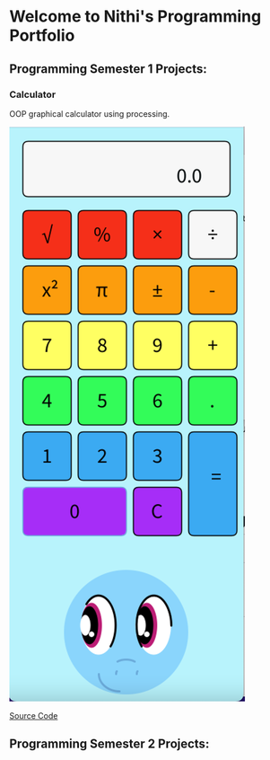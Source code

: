 # Welcome to Nithi's Programming Portfolio

## Programming Semester 1 Projects:

### Calculator

OOP graphical calculator using processing.

![Calculator](https://github.com/NithiRadh/ProgrammingPortfolio2022-2023/blob/gh-pages/images/calc.png?raw=true)

[Source Code]()

## Programming Semester 2 Projects:

